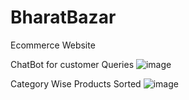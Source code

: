 # BharatBazar
Ecommerce Website

ChatBot for customer Queries
![image](https://user-images.githubusercontent.com/44923359/130668294-baa303b7-7581-4d56-906b-f6a676b9db99.png)


Category Wise Products Sorted
![image](https://user-images.githubusercontent.com/44923359/130668133-b1b0530e-c876-4ba8-bf62-313b04f3ac4c.png)



